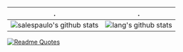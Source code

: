 <!--
**github/salespaulo** is a ✨ _special_ ✨ repository because its `README.md` (this file) appears on your GitHub profile.

Here are some ideas to get you started:

- 🔭 I’m currently working on ...
- 🌱 I’m currently learning ...
- 👯 I’m looking to collaborate on ...
- 🤔 I’m looking for help with ...
- 💬 Ask me about ...
- 📫 How to reach me: ...
- 😄 Pronouns: ...
- ⚡ Fun fact: ...
-->

<!-- Stole this idea from: https://github.com/BEPb/BEPb/blob/main/README.md -->
| .                                                                                                                                       | .                                                                                                                         |
|-----------------------------------------------------------------------------------------------------------------------------------------|---------------------------------------------------------------------------------------------------------------------------|
| ![salespaulo's github stats](https://github-readme-stats.vercel.app/api?username=salespaulo&show_icons=true&theme=radical&include_all_commits=true) | ![lang's github stats](https://github-readme-stats.vercel.app/api/top-langs/?username=salespaulo&theme=radical&layout=compact) |

[![Readme Quotes](https://quotes-github-readme.vercel.app/api?type=horizontal&theme=dark)](https://github.com/piyushsuthar/github-readme-quotes)
